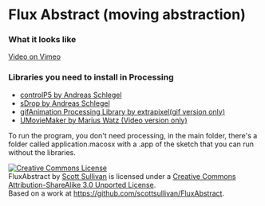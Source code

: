 Flux Abstract (moving abstraction)
======

### What it looks like
<a href="https://vimeo.com/63240936">Video on Vimeo</a>

### Libraries you need to install in Processing
   * <a href="http://www.sojamo.de/libraries/controlP5/">controlP5 by Andreas Schlegel</a>
   * <a href="http://www.sojamo.de/libraries/drop/">sDrop by Andreas Schlegel</a>
   * <a href="http://www.extrapixel.ch/processing/gifAnimation/">gifAnimation Processing Library by extrapixel(gif version only)</a>
   * <a href="http://workshop.evolutionzone.com/2013/03/18/modelbuilder-0020-and-umoviemaker/">UMovieMaker by Marius Watz (Video version only)</a>

To run the program, you don't need processing, in the main folder, there's a folder called application.macosx with a .app of the sketch that you can run without the libraries.


<a rel="license" href="http://creativecommons.org/licenses/by-sa/3.0/deed.en_US"><img alt="Creative Commons License" style="border-width:0" src="http://i.creativecommons.org/l/by-sa/3.0/88x31.png" /></a><br /><span xmlns:dct="http://purl.org/dc/terms/" href="http://purl.org/dc/dcmitype/InteractiveResource" property="dct:title" rel="dct:type">FluxAbstract</span> by <a xmlns:cc="http://creativecommons.org/ns#" href="http://scottis.me" property="cc:attributionName" rel="cc:attributionURL">Scott Sullivan</a> is licensed under a <a rel="license" href="http://creativecommons.org/licenses/by-sa/3.0/deed.en_US">Creative Commons Attribution-ShareAlike 3.0 Unported License</a>.<br />Based on a work at <a xmlns:dct="http://purl.org/dc/terms/" href="https://github.com/scottsullivan/FluxAbstract" rel="dct:source">https://github.com/scottsullivan/FluxAbstract</a>.

